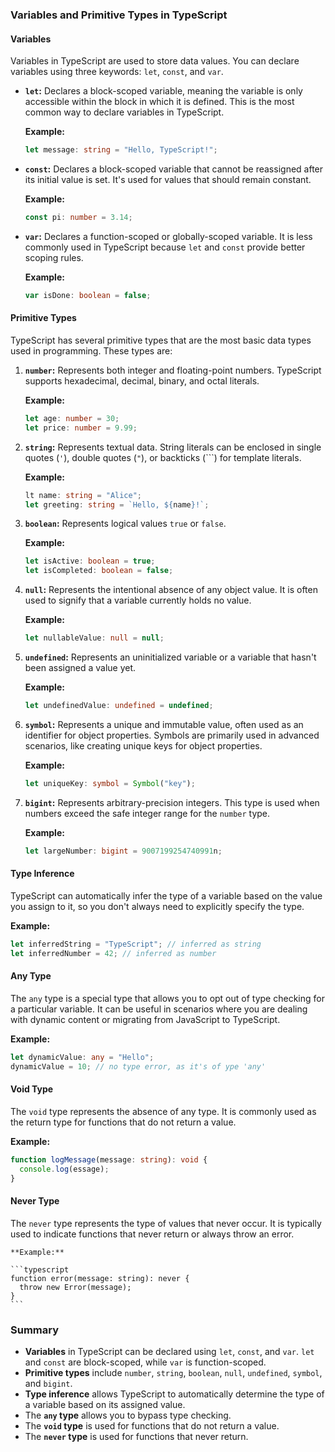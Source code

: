 ### **Variables and Primitive Types in TypeScript**

#### **Variables**

Variables in TypeScript are used to store data values. You can declare variables using three keywords: `let`, `const`, and `var`.

- **`let`:** Declares a block-scoped variable, meaning the variable is only accessible within the block in which it is defined. This is the most common way to declare variables in TypeScript.

  **Example:**

  ```typescript
  let message: string = "Hello, TypeScript!";
  ```

- **`const`:** Declares a block-scoped variable that cannot be reassigned after its initial value is set. It's used for values that should remain constant.

  **Example:**

  ```typescript
  const pi: number = 3.14;
  ```

- **`var`:** Declares a function-scoped or globally-scoped variable. It is less commonly used in TypeScript because `let` and `const` provide better scoping rules.

  **Example:**

  ```typescript
  var isDone: boolean = false;
  ```

#### **Primitive Types**

TypeScript has several primitive types that are the most basic data types used in programming. These types are:

1.  **`number`:** Represents both integer and floating-point numbers. TypeScript supports hexadecimal, decimal, binary, and octal literals.

    **Example:**

    ```typescript
    let age: number = 30;
    let price: number = 9.99;
    ```

2.  **`string`:** Represents textual data. String literals can be enclosed in single quotes (`'`), double quotes (`"`), or backticks (```) for template literals.

    **Example:**

    ```typescript
    lt name: string = "Alice";
    let greeting: string = `Hello, ${name}!`;
    ```

3.  **`boolean`:** Represents logical values `true` or `false`.

    **Example:**

    ```typescript
    let isActive: boolean = true;
    let isCompleted: boolean = false;
    ```

4.  **`null`:** Represents the intentional absence of any object value. It is often used to signify that a variable currently holds no value.

    **Example:**

    ```typescript
    let nullableValue: null = null;
    ```

5.  **`undefined`:** Represents an uninitialized variable or a variable that hasn't been assigned a value yet.

    **Example:**

    ```typescript
    let undefinedValue: undefined = undefined;
    ```

6.  **`symbol`:** Represents a unique and immutable value, often used as an identifier for object properties. Symbols are primarily used in advanced scenarios, like creating unique keys for object properties.

    **Example:**

    ```typescript
    let uniqueKey: symbol = Symbol("key");
    ```

7.  **`bigint`:** Represents arbitrary-precision integers. This type is used when numbers exceed the safe integer range for the `number` type.

    **Example:**

    ```typescript
    let largeNumber: bigint = 9007199254740991n;
    ```

#### **Type Inference**

TypeScript can automatically infer the type of a variable based on the value you assign to it, so you don't always need to explicitly specify the type.

**Example:**

```typescript
let inferredString = "TypeScript"; // inferred as string
let inferredNumber = 42; // inferred as number
```

#### **Any Type**

The `any` type is a special type that allows you to opt out of type checking for a particular variable. It can be useful in scenarios where you are dealing with dynamic content or migrating from JavaScript to TypeScript.

**Example:**

```typescript
let dynamicValue: any = "Hello";
dynamicValue = 10; // no type error, as it's of ype 'any'
```

#### **Void Type**

The `void` type represents the absence of any type. It is commonly used as the return type for functions that do not return a value.

**Example:**

```typescript
function logMessage(message: string): void {
  console.log(essage);
}
```

#### **Never Type**

The `never` type represents the type of values that never occur. It is typically used to indicate functions that never return or always throw an error.

    **Example:**

    ```typescript
    function error(message: string): never {
      throw new Error(message);
    }
    ```

### **Summary**

- **Variables** in TypeScript can be declared using `let`, `const`, and `var`. `let` and `const` are block-scoped, while `var` is function-scoped.
- **Primitive types** include `number`, `string`, `boolean`, `null`, `undefined`, `symbol`, and `bigint`.
- **Type inference** allows TypeScript to automatically determine the type of a variable based on its assigned value.
- The **`any` type** allows you to bypass type checking.
- The **`void` type** is used for functions that do not return a value.
- The **`never` type** is used for functions that never return.
